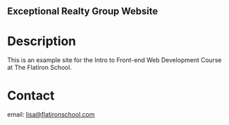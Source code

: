 Exceptional Realty Group Website
---

# Description

This is an example site for the Intro to Front-end Web Development Course at The Flatiron School.

# Contact

email: lisa@flatironschool.com